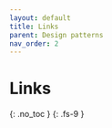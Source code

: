 ```yaml
---
layout: default
title: Links
parent: Design patterns
nav_order: 2
---
```


# Links
{: .no_toc }
{: .fs-9 }